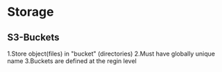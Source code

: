 # Storage
## S3-Buckets
1.Store object(files) in "bucket" (directories)
2.Must have globally unique name 
3.Buckets are defined at the regin level




